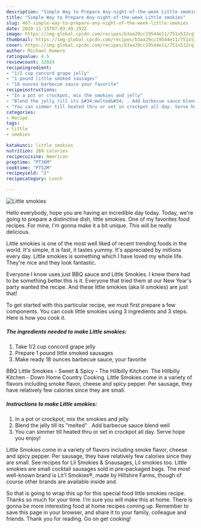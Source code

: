 ```yaml
---
description: "Simple Way to Prepare Any-night-of-the-week Little smokies"
title: "Simple Way to Prepare Any-night-of-the-week Little smokies"
slug: 467-simple-way-to-prepare-any-night-of-the-week-little-smokies
date: 2020-11-15T07:03:49.192Z
image: https://img-global.cpcdn.com/recipes/b3aa29cc19544e11/751x532cq70/little-smokies-recipe-main-photo.jpg
thumbnail: https://img-global.cpcdn.com/recipes/b3aa29cc19544e11/751x532cq70/little-smokies-recipe-main-photo.jpg
cover: https://img-global.cpcdn.com/recipes/b3aa29cc19544e11/751x532cq70/little-smokies-recipe-main-photo.jpg
author: Michael Romero
ratingvalue: 4.5
reviewcount: 32024
recipeingredient:
- "1/2 cup concord grape jelly"
- "1 pound little smoked sausages"
- "18 ounces barbecue sauce your favorite"
recipeinstructions:
- "In a pot or crockpot, mix the smokies and jelly"
- "Blend the jelly till its &#34;melted&#34; . Add barbecue sauce blend well"
- "You can simmer till heated thru or set in crockpot all day. Serve hope you enjoy!"
categories:
- Recipe
tags:
- little
- smokies

katakunci: little smokies 
nutrition: 269 calories
recipecuisine: American
preptime: "PT36M"
cooktime: "PT52M"
recipeyield: "2"
recipecategory: Lunch

---
```



![Little smokies](https://img-global.cpcdn.com/recipes/b3aa29cc19544e11/751x532cq70/little-smokies-recipe-main-photo.jpg)

Hello everybody, hope you are having an incredible day today. Today, we're going to prepare a distinctive dish, little smokies. One of my favorites food recipes. For mine, I'm gonna make it a bit unique. This will be really delicious.

Little smokies is one of the most well liked of recent trending foods in the world. It's simple, it is fast, it tastes yummy. It's appreciated by millions every day. Little smokies is something which I have loved my whole life. They're nice and they look fantastic.

Everyone I know uses just BBQ sauce and Little Smokies. I knew there had to be something better.this is it. Everyone that tried them at our New Year&#39;s party wanted the recipe. And these little smokies (aka lil smokies) are just that!


To get started with this particular recipe, we must first prepare a few components. You can cook little smokies using 3 ingredients and 3 steps. Here is how you cook it.

<!--inarticleads1-->

##### The ingredients needed to make Little smokies:

1. Take 1/2 cup concord grape jelly
1. Prepare 1 pound little smoked sausages
1. Make ready 18 ounces barbecue sauce, your favorite


BBQ Little Smokies - Sweet &amp; Spicy - The Hillbilly Kitchen. The Hillbilly Kitchen - Down Home Country Cooking. Little Smokies come in a variety of flavors including smoke flavor, cheese and spicy pepper. Per sausage, they have relatively few calories since they are small. 

<!--inarticleads2-->

##### Instructions to make Little smokies:

1. In a pot or crockpot, mix the smokies and jelly
1. Blend the jelly till its &#34;melted&#34; . Add barbecue sauce blend well
1. You can simmer till heated thru or set in crockpot all day. Serve hope you enjoy!


Little Smokies come in a variety of flavors including smoke flavor, cheese and spicy pepper. Per sausage, they have relatively few calories since they are small. See recipes for Lil Smokies &amp; Snausages, Lil smokies too. Little smokies are small cocktail sausages sold in pre-packaged bags. The most well-known brand is Lit&#39;l Smokies®, made by Hillshire Farms, though of course other brands are available inside and. 

So that is going to wrap this up for this special food little smokies recipe. Thanks so much for your time. I'm sure you will make this at home. There is gonna be more interesting food at home recipes coming up. Remember to save this page in your browser, and share it to your family, colleague and friends. Thank you for reading. Go on get cooking!
